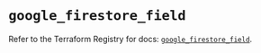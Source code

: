 # `google_firestore_field`

Refer to the Terraform Registry for docs: [`google_firestore_field`](https://registry.terraform.io/providers/hashicorp/google-beta/6.21.0/docs/resources/google_firestore_field).
